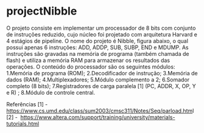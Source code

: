 # projectNibble
O projeto consiste em implementar um processador de 8 bits com conjunto de instruções
reduzido, cujo núcleo foi projetado com arquitetura Harvard e 4 estágios de pipeline. O nome
do projeto é Nibble, figura abaixo, o qual possui apenas 6 instruções: ADD, ADDP, SUB, SUBP,
END e MDUMP. As instruções são gravadas na memória de programa (também chamada de
flash) e utiliza a memória RAM para armazenar os resultados das operações. O conteúdo do
processador são os seguintes módulos:
1.Memória de programa (ROM);
2.Decodificador de instrução;
3.Memória de dados (RAM);
4.Multiplexadores;
5.Módulo complemento a 2;
6.Somador completo (8 bits);
7.Registradores de carga paralela [1] (PC, ADDR, X, OP, Y e R) ;
8.Módulo de controle central.

Referências
[1] - ​ https://www.cs.umd.edu/class/sum2003/cmsc311/Notes/Seq/parload.htm ​ l
[2] - ​ https://www.altera.com/support/training/university/materials-tutorials.html








